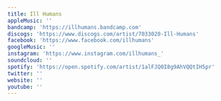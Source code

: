 ```yaml
---
title: Ill Humans
appleMusic: ''
bandcamp: 'https://illhumans.bandcamp.com'
discogs: 'https://www.discogs.com/artist/7033020-Ill-Humans'
facebook: 'https://www.facebook.com/illhumans'
googleMusic: ''
instagram: 'https://www.instagram.com/illhumans_'
soundcloud: ''
spotify: 'https://open.spotify.com/artist/1alFJQ0I8g9AhVQQtIH5pr'
twitter: ''
website: ''
youtube: ''
---
```

